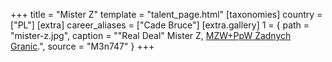 +++
title = "Mister Z"
template = "talent_page.html"
[taxonomies]
country = ["PL"]
[extra]
career_aliases = ["Cade Bruce"]
[extra.gallery]
1 = { path = "mister-z.jpg", caption = "&quot;Real Deal&quot; Mister Z, [MZW+PpW Żadnych Granic](@/e/ppw/2023-09-23-ppw_mzw-zadnych-granic.md).", source = "M3n747" }
+++
